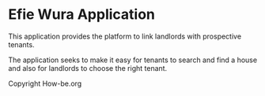 # Efie Wura Application

This application provides the platform to link landlords with prospective tenants.

The application seeks to make it easy for tenants to search and find a house and also for landlords to choose the right tenant.

Copyright How-be.org
